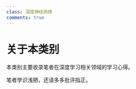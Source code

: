 ```yaml
---
class: 深度神经网络
comments: true
---
```


# 关于本类别

本类别主要收录笔者在深度学习相关领域的学习心得。

笔者学识浅陋，还请多多批评指正。
